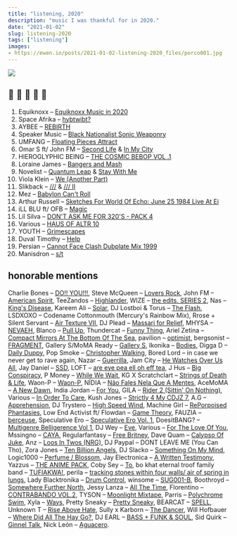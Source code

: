 ```yaml
---
title: "listening, 2020"
description: "music I was thankful for in 2020."
date: "2021-01-02"
slug: listening-2020
tags: ["listening"]
images: 
- https://ewen.io/posts/2021-01-02-listening-2020_files/porco001.jpg
---
```


![](/posts/2021-01-02-listening-2020_files/porco001.jpg)

## :goat: :goat: :goat: :goat: :goat:

1. Equiknoxx – [Equiknoxx Music in 2020](https://equiknoxxmusic.bandcamp.com/album/equiknoxx-music-in-2020)
2. Space Afrika – [hybtwibt?](https://space-afrika.bandcamp.com/album/hybtwibt)
3. AYBEE – [REBIRTH](https://deepblakmusic.bandcamp.com/album/aybee-rebirth-ep-dbr-v034)
4. Speaker Music – [Black Nationalist Sonic Weaponry](https://speakermusic.bandcamp.com/album/black-nationalist-sonic-weaponry) 
5. UMFANG – [Floating Pieces Attract](https://umfang.bandcamp.com/track/floating-pieces-attract)
6. Omar S ft/ John FM – [Second Life](https://omar-s.bandcamp.com/track/second-life) & [In My City](https://omar-s.bandcamp.com/track/in-my-city)
7. HIEROGLYPHIC BEING – [THE COSMIC BEBOP VOL .1](https://hieroglyphicbeingofficial.bandcamp.com/album/the-cosmic-bebop-vol-1)
8. Loraine James – [Bangers and Mash](https://lorainejames.bandcamp.com/album/bangers-and-mash)
9. Novelist – [Quantum Leap](https://novelistguy.bandcamp.com/album/quantum-leap) & [Stay With Me](https://novelistguy.bandcamp.com/track/stay-with-me)
10. Viola Klein – [We (Another Part)](https://meakusma.bandcamp.com/track/we-another-part)
11. Slikback – [///](https://slikback.bandcamp.com/album/-) & [/// II](https://slikback.bandcamp.com/album/ii)
12. Mez – [Babylon Can't Roll](https://mezyeah.bandcamp.com/album/babylon-cant-roll-ep)
13. Arthur Russell – [Sketches For World Of Echo: June 25 1984 Live At Ei](https://arthurrussell.bandcamp.com/album/sketches-for-world-of-echo-june-25-1984-live-at-ei)
14. iLL BLU ft/ OFB – [Magic](https://www.youtube.com/watch?v=JUKlIHIYvAw)
15. Lil Silva – [DON'T ASK ME FOR 320'S - PACK 4](https://lilsilva.bandcamp.com/album/dont-ask-me-for-320s-pack-4)
16. Various – [HAUS OF ALTR 10](https://hausofaltr.bandcamp.com/album/hoa010)
17. YOUTH – [Grimescapes](https://theyouthlabel.bandcamp.com/album/grimescapes-yo8th)
18. Duval Timothy – [Help](https://duvaltimothy.bandcamp.com/album/help)
19. Persian – [Cannot Face Clash Dubplate Mix 1999](https://persian1.bandcamp.com/track/cannot-face-clash-dubplate-mix-1999)
20. Manisdron – [s/t](https://liesrecords.bandcamp.com/album/s-t-ep)

## honorable mentions

Charlie Bones – [DO!! YOU!!!](https://www.nts.live/shows/the-do-you-breakfast-show), 
Steve McQueen – [Lovers Rock](https://www.youtube.com/watch?v=tTB0Pl25Rx8&list=PLKdFW01A1NFmC9JfsfREliCBsbMEtFqgA),
John FM – [American Spirit](https://johnfm.bandcamp.com/album/american-spirit),
TeeZandos – [Highlander](https://www.youtube.com/watch?v=CvwNQVZlQv4),
WIZE – [the edits. SERIES 2](https://wizetheproducer.bandcamp.com/album/the-edits-series-2),
Nas – [King's Disease](https://www.youtube.com/watch?v=6mjNY53ORuA&list=PLxA687tYuMWjL3r09WBJJ7sGou3MQbcLa),
Kareem Ali – [Solar](https://kareemali19.bandcamp.com/album/solar),
DJ Lostboi & Torus – [The Flash](https://queeste.bandcamp.com/album/the-flash),
LSDXOXO – Codename Cottonmouth (Mercury's Rainbow Mix),
Rrose + Silent Servant – [Air Texture VII](https://airtexture.bandcamp.com/album/air-texture-vii),
DJ Plead – [Massari for Relief](https://djplead.bandcamp.com/album/massari-for-relief),
MHYSA – [NEVAEH](https://mhysa301.bandcamp.com/album/nevaeh),
Blanco – [Pull Up](https://www.youtube.com/watch?v=x8FuPy-IXkM),
Thundercat – [Funny Thing](https://www.youtube.com/watch?v=lSrKfSDwIi0),
Ariel Zetina – [Compact Mirrors At The Bottom Of The Sea](https://arielzetina.bandcamp.com/track/compact-mirrors-at-the-bottom-of-the-sea),
pavilion – [optimist](https://10961.bandcamp.com/album/optimist),
bergsonist – [FRAGMENT](https://bergsonist.bandcamp.com/track/fragment),
Gallery S/MoMA Ready – [Gallery S](https://momaready.bandcamp.com/album/gallery-s),
Ikonika – [Bodies](https://ikonika.bandcamp.com/album/bodies),
Digga D – [Daily Duppy](https://www.youtube.com/watch?v=K_vdaZ2NesI),
Pop Smoke – [Christopher Walking](https://www.youtube.com/watch?v=oib2gIA0W4k),
Bored Lord – in case we never get to rave again,
Nazar – [Guerrilla](https://nazar.bandcamp.com/album/guerrilla),
Jam City – [He Watches Over Us All](https://twitter.com/jam_city_music/status/1220078286144929794?s=20),
Jay Daniel – [SSD](https://watusihigh.bandcamp.com/album/ssd),
LOFT – [are eye pea ell oh eff tea](https://aya-yco.bandcamp.com/album/are-eye-pea-ell-oh-eff-tea),
J Hus – [Big Conspiracy](https://www.youtube.com/watch?v=Fw-cPUzUoig&list=PL9tY0BWXOZFsWAmMbjIDo2bM5x5AyNiYO),
P Money – [While We Wait](https://kingpmoney.bandcamp.com/album/while-we-wait-ep),
KG X Scratchclart – [Strings of Death & Life](https://scratchadva.bandcamp.com/track/strings-of-death-life),
Waon-P – [Waon-P](https://thetrilogytapes.bandcamp.com/album/waon-p),
NÍDIA – [Não Fales Nela Que A Mentes](https://principediscos.bandcamp.com/album/n-o-fales-nela-que-a-mentes),
AceMoMA – [A New Dawn](https://acemomabk.bandcamp.com/album/a-new-dawn-hoa007),
India Jordan – [For You](https://indiajordan.bandcamp.com/album/for-you),
GILA – [Rider 2 (Sittin' On Nothing)](https://gila-00.bandcamp.com/track/rider-2-sittin-on-nothing),
Various – [In Order To Care](https://randsrecords.bandcamp.com/album/in-order-to-care),
Kush Jones – [Strictly 4 My CDJZ 7](https://kushjones.bandcamp.com/album/strictly-4-my-cdjz-7),
A.G – [Apprehension](https://ayy-g.bandcamp.com/album/apprehension),
DJ Trystero – [High Speed Wind](https://thetrilogytapes.bandcamp.com/album/high-speed-wind),
Machine Girl – [RePorpoised Phantasies](https://machinegirl.bandcamp.com/album/reporpoised-phantasies),
Low End Activist ft/ Flowdan – [Game Theory](https://seagrave.bandcamp.com/track/game-theory-ft-flowdan),
FAUZIA – [berceuse](https://fauzia.bandcamp.com/track/berceuse),
Speculative Ero – [Speculative Ero Vol. 1](https://ominira.bandcamp.com/album/speculative-ero-vol-1),
DoesitBANG? – [Multigenre Belligerence Vol 1](https://doesitbang.bandcamp.com/album/multigenre-belligerence-vol-1),
DJ Wey – [Eve](https://djwey.bandcamp.com/album/eve-all-proceeds-donated-to-the-food-bank-for-nyc),
Various – [For The Love Of You](https://aotns.bandcamp.com/album/for-the-love-of-you),
Mssingno – [CAYA](https://mssingno.bandcamp.com/track/caya),
Regularfantasy – [Free Britney](https://regularfantasy.bandcamp.com/album/free-britney),
Dave Quam – [Calypso Of Juke](https://davequam.bandcamp.com/track/calypso-of-juke),
Anz – [Loos In Twos (NRG)](https://anzdj.bandcamp.com/album/loos-in-twos-nrg),
DJ Paypal – DONT LEAVE ME (You Can Tho),
Zora Jones – [Ten Billion Angels](https://zorajones.bandcamp.com/album/ten-billion-angels),
DJ Slacko – [Something On My Mind](https://slackk.bandcamp.com/album/something-on-my-mind),
Logic1000 – [Perfume / Blossom](https://prettysneaky.bandcamp.com/album/pretty-sneaky),
Jay Electronica – [A Written Testimony](https://www.youtube.com/watch?v=MAPDL1caNz4&list=PL-i6xydVhMuCjkv9sgj1SFdVz87eAao8P),
Yazzus – [THE ANIME PACK](https://yazzus.bandcamp.com/album/the-anime-pack),
Coby Sey – [To](https://cobysey.bandcamp.com/album/to),
bo khat eternal troof family band – [TUFIAKWA!](https://doulikeworldmusic.bandcamp.com/album/bo-khat-eternal-troof-family-band-tufiakwa),
perila – [tracking stones within four walls/ air of spring in lungs](https://perilazone.bandcamp.com/album/tracking-stones-within-four-walls-air-of-spring-in-lungs),
Lady Blacktronika – [Drum Control](https://allergyseason.bandcamp.com/album/drum-control),
winsome – [SUG001-B](https://winsomesugar.bandcamp.com/track/sug001-b),
Boothroyd – [Somewhere Further North](https://boothroyd.net/album/somewhere-further-north),
Jessy Lanza – [All The Time](https://jessylanza.bandcamp.com/album/all-the-time),
Florentino – [CONTRABANDO VOL.2](https://djflorentino.bandcamp.com/album/contrabando-vol-2),
TYSON – [Moonlight Mixtape](https://tyson.bandcamp.com/album/moonlight-mixtape),
Parris – [Polychrome Swim](https://thetrilogytapes.bandcamp.com/album/polychrome-swim),
Xyla – [Ways](https://xylasf.bandcamp.com/album/ways),
Pretty Sneaky – [Pretty Sneaky](https://prettysneaky.bandcamp.com/album/pretty-sneaky),
BEARCAT – [SPELL](https://bearcat666.bandcamp.com/album/spell),
Unknown T – [Rise Above Hate](https://www.youtube.com/watch?v=IFOkNeZUcqE&list=PLf1hrOwqId80X8s5jY48x-MKTXqXo3m_I),
Sully x Karborn – [The Dancer](https://sullyuk.bandcamp.com/album/sully-x-karborn-the-dancer),
Will Hofbauer – [Where Did All The Hay Go?](https://thirdplacerecords.bandcamp.com/album/will-hofbauer-where-did-all-the-hay-go),
DJ EARL – [BASS + FUNK & SOUL](https://djearlteklife.bandcamp.com/album/mtxlt190-bass-funk-soul),
Sid Quirk – [Ginnel Talk](https://sidquirk.bandcamp.com/album/ginnel-talk),
Nick León – [Aguacero](https://nicknoexit.bandcamp.com/album/aguacero).
